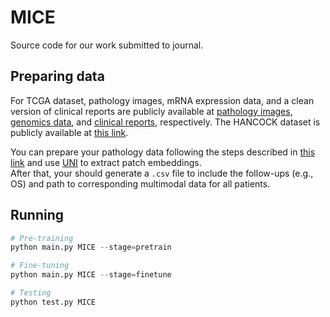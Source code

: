 # MICE

Source code for our work submitted to journal.

## Preparing data

For TCGA dataset, pathology images, mRNA expression data, and a clean version of clinical reports are publicly available at [pathology images](https://portal.gdc.cancer.gov/), [genomics data](https://www.cbioportal.org/), and [clinical reports](https://github.com/cpystan/Wsi-Caption), respectively.
The HANCOCK dataset is publicly available at [this link](https://hancock.research.fau.eu).

You can prepare your pathology data following the steps described in [this link](https://github.com/mahmoodlab/SurvPath) and use [UNI](https://github.com/mahmoodlab/UNI/tree/main) to extract patch embeddings.   
After that, your should generate a ```.csv``` file to include the follow-ups (e.g., OS) and path to corresponding multimodal data for all patients.

## Running 
```python
# Pre-training
python main.py MICE --stage=pretrain

# Fine-tuning
python main.py MICE --stage=finetune

# Testing
python test.py MICE
```
